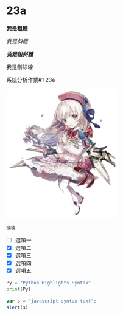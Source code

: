 # 23a

**我是粗體**

*我是斜體*

***我是粗斜體***

~~我是刪除線~~

系統分析作業#1 23a

![image](https://github.com/MITC110118132/23a/blob/main/owo_background.png)

```嗨嗨```

- [ ] 選項一
- [x] 選項二
- [x] 選項三
- [x] 選項四
- [x] 選項五

```python
Py = "Python Highlights Syntax"
print(Py)
``` 


```js
var s = "javascript syntax text";
alert(s)
``` 

